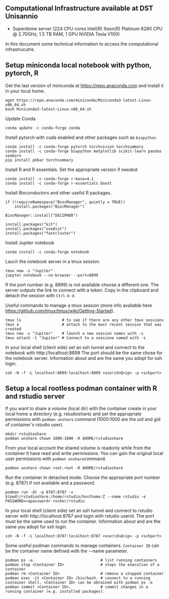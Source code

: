 ## Computational Infrastructure available at DST Unisannio

- Superdome server (224 CPU cores Intel(R) Xeon(R) Platinum 8280 CPU @ 2.70GHz, 1.5 TB RAM, 1 GPU NVIDIA Tesla V100)

In this document some technical information to access the computational infrastrucutre.

## Setup miniconda local notebook with python, pytorch, R

Get the last version of miniconda at https://repo.anaconda.com and install it in your local home.

```console
wget https://repo.anaconda.com/miniconda/Miniconda3-latest-Linux-x86_64.sh
bash Miniconda3-latest-Linux-x86_64.sh 
```

Update Conda

```console
conda update -c conda-forge conda
```

Install pytorch with cuda enabled and other packages such as `biopython`

```console
conda install -c conda-forge pytorch torchvision torchsummary
conda install -c conda-forge biopython matplotlib scikit-learn pandas seaborn
pip install pkbar torchsummary
```

Install R and R essentials. Set the appropriate version if needed.

```console
conda install -c conda-forge r-base=4.1
conda install -c conda-forge r-essentials boost
```

Install Bioconductors and other useful R packages.

```console
if (!requireNamespace("BiocManager", quietly = TRUE))
    install.packages("BiocManager")

BiocManager::install("DECIPHER")

install.packages("kit")
install.packages("usedist")
install.packages("fastcluster")
```


Install Jupiter notebook

```console
conda install -c conda-forge notebook
```

Lauch the notebook server in a tmux session. 

```console
tmux new -s "Jupiter"
jupyter notebook --no-browser --port=8899
```

If the port number (e.g. 8899) is not available choose a different one. The server outputs the link to connect with a token. Copy in the clipboard and detach the session with `Ctrl-b d`.

Useful commands to manage a tmux session (more info available here https://github.com/tmux/tmux/wiki/Getting-Started).

```console
tmux ls                  # to see if there are any other tmux sessions
tmux a                   # attach to the most recent session that was created
tmux new -s "Jupiter"    # launch a new session names with -s
tmux attach -t "Jupiter" # Connect to a sessione named with -s
```

In your local shell (client side) set an ssh tunnel and connect to the notebook with http://localhost:8899
The port should be the same chose for the notebook server. Information about <userid> <ip> and <sshport> are the same you adopt for ssh login.

```console
ssh -N -f -L localhost:8899:localhost:8899 <userid>@<ip> -p <sshport>
```

## Setup a local rootless podman container with R and rstudio server
 
If you want to share a volume (local dir) with the container create in your local home a directory (e.g. rstudioshare) and set the appropriate permissions with `podman unshare` command (1000:1000 are the uid and gid of container's rstudio user).

```console
mkdir rstudioshare
podman unshare chown 1000:1000 -R $HOME/rstudioshare
```

From your local account the shared volume is readonly while from the container it have read and write permissions. You can gain the original local user permissions with `podman unshare`command.
 
```console
podman unshare chown root.root -R $HOME/rstudioshare
```

Run the container in detached mode. Choose the appropriate port number (e.g. 8787) if not available and a password.
 
```console
podman run -dt -p 8787:8787 -v $(pwd)/rstudioshare:/home/rstudio/hosthome:Z --name rstudio -e PASSWORD=<apassword> rocker/rstudio
```
 
In your local shell (client side) set an ssh tunnel and connect to rstudio server with http://localhost:8787 and login with rstudio userid.
The port must be the same used to run the container. Information about <userid> <ip> and <sshport> are the same you adopt for ssh login.

```console
ssh -N -f -L localhost:8787:localhost:8787 <userid>@<ip> -p <sshport>
```
 
Some useful podman commands to manage containers. `Container ID` can be the container name defined with the --name parameter.

```console
podman ps -a.                             # list running containers
podman stop <Container ID>                # stops the execution of a container
podman rm <Container ID>                  # remove a stopped container
podman exec -it <Container ID> /bin/bash. # connect to a running container shell. <Container ID> can be obtained with podman ps -a
podman commit <Container ID>.             # commit changes in a running container (e.g. installed packages).
```

